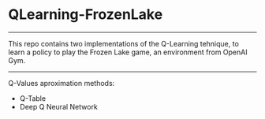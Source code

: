 # QLearning-FrozenLake

---

This repo contains two implementations of the Q-Learning tehnique, to learn a policy to play the Frozen Lake game, an environment from OpenAI Gym.

---

Q-Values aproximation methods:
* Q-Table
* Deep Q Neural Network 